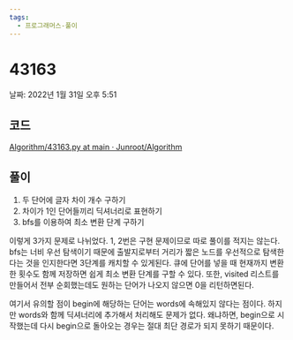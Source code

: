 ```yaml
---
tags:
  - 프로그래머스-풀이
---
```

# 43163

날짜: 2022년 1월 31일 오후 5:51

## 코드

[Algorithm/43163.py at main · Junroot/Algorithm](https://github.com/Junroot/Algorithm/blob/main/programmers/43163.py)

## 풀이

1. 두 단어에 글자 차이 개수 구하기
2. 차이가 1인 단어들끼리 딕셔너리로 표현하기
3. bfs를 이용하여 최소 변환 단계 구하기

이렇게 3가지 문제로 나뉘었다. 1, 2번은 구현 문제이므로 따로 풀이를 적지는 않는다. bfs는 너비 우선 탐색이기 때문에 출발지로부터 거리가 짧은 노드를 우선적으로 탐색한다는 것을 인지한다면 3단계를 캐치할 수 있게된다. 큐에 단어를 넣을 때 현재까지 변환한 횟수도 함께 저장하면 쉽게 최소 변환 단계를 구할 수 있다. 또한, visited 리스트를 만들어서 전부 순회했는데도 원하는 단어가 나오지 않으면 0을 리턴하면된다. 

여기서 유의할 점이 begin에 해당하는 단어는 words에 속해있지 않다는 점이다. 하지만 words와 함께 딕셔너리에 추가해서 처리해도 문제가 없다. 왜냐하면, begin으로 시작했는데 다시 begin으로 돌아오는 경우는 절대 최단 경로가 되지 못하기 때문이다.